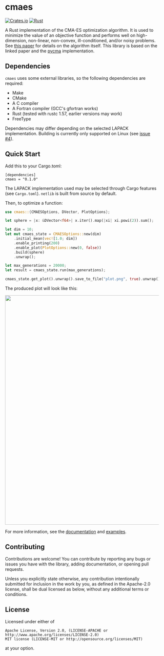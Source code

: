 # cmaes

[![Crates.io](https://img.shields.io/crates/v/cmaes)](https://crates.io/crates/cmaes)
[![Rust](https://github.com/pengowen123/cmaes/actions/workflows/rust.yml/badge.svg?branch=master)](https://github.com/pengowen123/cmaes/actions/workflows/rust.yml)

A Rust implementation of the CMA-ES optimization algorithm. It is used to minimize the value of an objective function and performs well on high-dimension, non-linear, non-convex, ill-conditioned, and/or noisy problems. See [this paper][0] for details on the algorithm itself. This library is based on the linked paper and the [pycma][1] implementation.

## Dependencies

`cmaes` uses some external libraries, so the following dependencies are required:

- Make
- CMake
- A C compiler
- A Fortran compiler (GCC's gfortran works)
- Rust (tested with rustc 1.57, earlier versions may work)
- FreeType

Dependencies may differ depending on the selected LAPACK implementation. Building is currently only supported on Linux (see [issue #4][4]).

## Quick Start

Add this to your Cargo.toml:

```
[dependencies]
cmaes = "0.1.0"
```

The LAPACK implementation used may be selected through Cargo features (see `Cargo.toml`). `netlib` is built from source by default.

Then, to optimize a function:
```rust
use cmaes::{CMAESOptions, DVector, PlotOptions};

let sphere = |x: &DVector<f64>| x.iter().map(|xi| xi.powi(2)).sum();

let dim = 10;
let mut cmaes_state = CMAESOptions::new(dim)
    .initial_mean(vec![1.0; dim])
    .enable_printing(200)
    .enable_plot(PlotOptions::new(0, false))
    .build(sphere)
    .unwrap();

let max_generations = 20000;
let result = cmaes_state.run(max_generations);

cmaes_state.get_plot().unwrap().save_to_file("plot.png", true).unwrap();
```

The produced plot will look like this:

<a href="https://github.com/pengowen123/cmaes/tree/master/images/plot_sphere.png">
    <img src="https://pengowen123.github.io/cmaes/images/plot_sphere.png"
        width=750 height=750 />
</a>

For more information, see the [documentation][2] and [examples][3].

## Contributing

Contributions are welcome! You can contribute by reporting any bugs or issues you have with the library, adding documentation, or opening pull requests.

Unless you explicitly state otherwise, any contribution intentionally submitted for inclusion in the work by you, as defined in the Apache-2.0 license, shall be dual licensed as below, without any additional terms or conditions.

## License

Licensed under either of

    Apache License, Version 2.0, (LICENSE-APACHE or http://www.apache.org/licenses/LICENSE-2.0)
    MIT license (LICENSE-MIT or http://opensource.org/licenses/MIT)

at your option.

[0]: https://arxiv.org/pdf/1604.00772.pdf
[1]: https://github.com/CMA-ES/pycma
[2]: https://docs.rs/cmaes/latest/cmaes
[3]: https://github.com/pengowen123/cmaes/tree/master/examples
[4]: https://github.com/pengowen123/cmaes/issues/4
